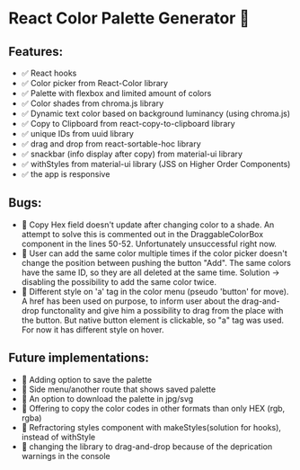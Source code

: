 # React Color Palette Generator 🌈

## Features:

- ✅ React hooks
- ✅ Color picker from React-Color library
- ✅ Palette with flexbox and limited amount of colors
- ✅ Color shades from chroma.js library
- ✅ Dynamic text color based on background luminancy (using chroma.js)
- ✅ Copy to Clipboard from react-copy-to-clipboard library
- ✅ unique IDs from uuid library
- ✅ drag and drop from react-sortable-hoc library
- ✅ snackbar (info display after copy) from material-ui library
- ✅ withStyles from material-ui library (JSS on Higher Order Components)
- ✅ the app is responsive

## Bugs:

- 🐛 Copy Hex field doesn't update after changing color to a shade. An attempt
  to solve this is commented out in the DraggableColorBox component in the lines
  50-52. Unfortunately unsuccessful right now.
- 🐛 User can add the same color multiple times if the color picker doesn't
  change the position between pushing the button "Add". The same colors have the
  same ID, so they are all deleted at the same time. Solution -> disabling the
  possibility to add the same color twice.
- 🐛 Different style on 'a' tag in the color menu (pseudo 'button' for move). A
  href has been used on purpose, to inform user about the drag-and-drop
  functonality and give him a possibility to drag from the place with the
  button. But native button element is clickable, so "a" tag was used. For now
  it has different style on hover.

## Future implementations:

- 🚀 Adding option to save the palette
- 🚀 Side menu/another route that shows saved palette
- 🚀 An option to download the palette in jpg/svg
- 🚀 Offering to copy the color codes in other formats than only HEX (rgb, rgba)
- 🚀 Refractoring styles component with makeStyles(solution for hooks), instead
  of withStyle
- 🚀 changing the library to drag-and-drop because of the deprication warnings
  in the console
